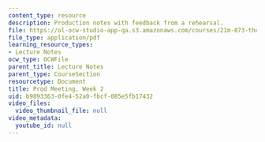 ```yaml
---
content_type: resource
description: Production notes with feedback from a rehearsal.
file: https://ol-ocw-studio-app-qa.s3.amazonaws.com/courses/21m-873-theater-arts-topics-suburbia-january-iap-2008/b98933630fe452a0fbcf085e5fb17432_prod1.pdf
file_type: application/pdf
learning_resource_types:
- Lecture Notes
ocw_type: OCWFile
parent_title: Lecture Notes
parent_type: CourseSection
resourcetype: Document
title: Prod Meeting, Week 2
uid: b9893363-0fe4-52a0-fbcf-085e5fb17432
video_files:
  video_thumbnail_file: null
video_metadata:
  youtube_id: null
---
```

